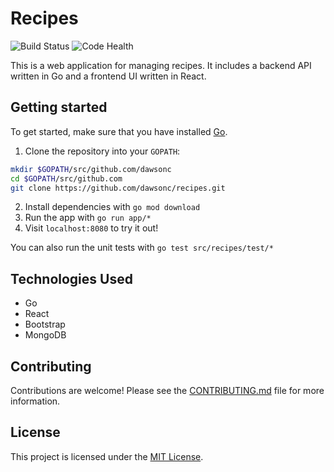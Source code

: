 # Recipes

![Build Status](https://github.com/dawsonc/recipes/actions/workflows/go_build.yml/badge.svg)
![Code Health](https://github.com/dawsonc/recipes/actions/workflows/go_fmt.yml/badge.svg)

This is a web application for managing recipes. It includes a backend API written in Go and a frontend UI written in React.

## Getting started

To get started, make sure that you have installed [Go](golang.org).

1. Clone the repository into your `GOPATH`:

```bash
mkdir $GOPATH/src/github.com/dawsonc
cd $GOPATH/src/github.com
git clone https://github.com/dawsonc/recipes.git
```

2. Install dependencies with `go mod download`
3. Run the app with `go run app/*`
4. Visit `localhost:8080` to try it out!

You can also run the unit tests with `go test src/recipes/test/*`

## Technologies Used

- Go
- React
- Bootstrap
- MongoDB

## Contributing

Contributions are welcome! Please see the [CONTRIBUTING.md](CONTRIBUTING.md) file for more information.

## License

This project is licensed under the [MIT License](LICENSE).
